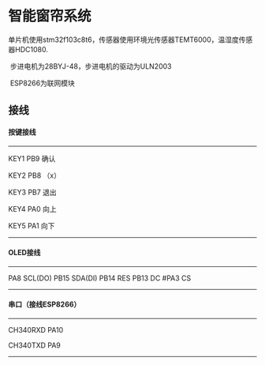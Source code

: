 # 智能窗帘系统

​       单片机使用stm32f103c8t6，传感器使用环境光传感器TEMT6000，温湿度传感器HDC1080.

​	步进电机为28BYJ-48，步进电机的驱动为ULN2003

​	ESP8266为联网模块

## 接线

#### 按键接线

---

KEY1	PB9  确认

KEY2	PB8 （x）

KEY3	PB7  退出

KEY4	PA0  向上

KEY5	PA1  向下

---



#### OLED接线
---
PA8		SCL(DO)
PB15	SDA(DI)
PB14	RES
PB13	DC
#PA3		CS

---

#### 串口（接线ESP8266）

---

CH340RXD	PA10

CH340TXD	PA9

---

